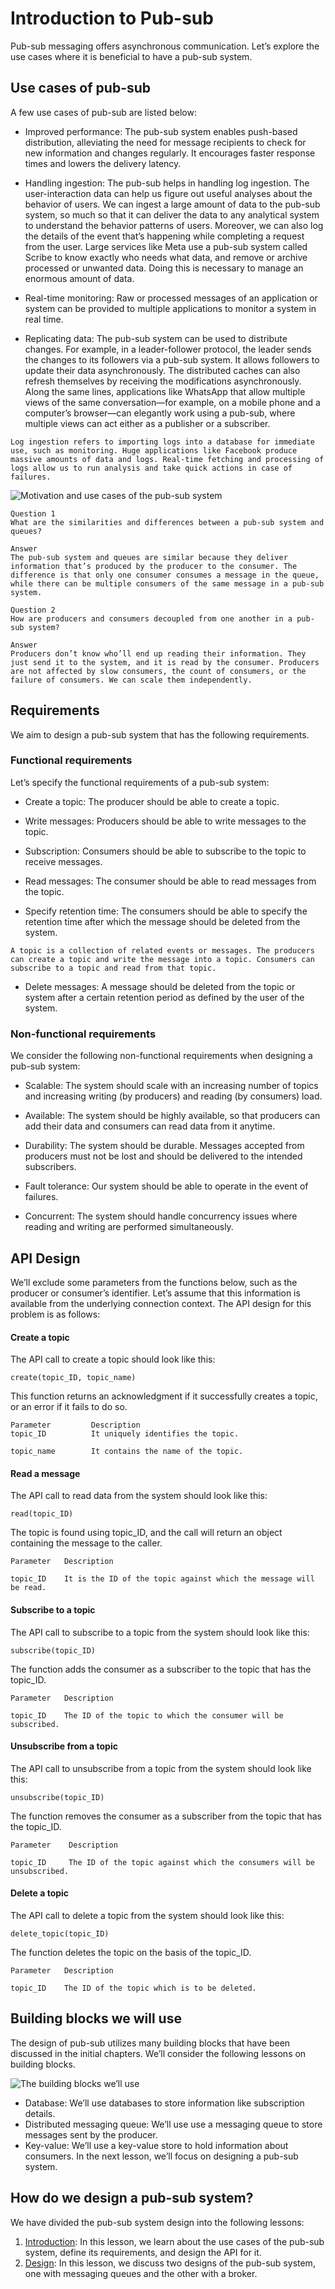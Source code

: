 # Introduction to Pub-sub
Pub-sub messaging offers asynchronous communication. Let’s explore the use cases where it is beneficial to have a pub-sub system.

## Use cases of pub-sub
A few use cases of pub-sub are listed below:

- Improved performance: The pub-sub system enables push-based distribution, alleviating the need for message recipients to check for new information and changes regularly. It encourages faster response times and lowers the delivery latency.

- Handling ingestion: The pub-sub helps in handling log ingestion. The user-interaction data can help us figure out useful analyses about the behavior of users. We can ingest a large amount of data to the pub-sub system, so much so that it can deliver the data to any analytical system to understand the behavior patterns of users. Moreover, we can also log the details of the event that’s happening while completing a request from the user. Large services like Meta use a pub-sub system called Scribe to know exactly who needs what data, and remove or archive processed or unwanted data. Doing this is necessary to manage an enormous amount of data.

- Real-time monitoring: Raw or processed messages of an application or system can be provided to multiple applications to monitor a system in real time.

- Replicating data: The pub-sub system can be used to distribute changes. For example, in a leader-follower protocol, the leader sends the changes to its followers via a pub-sub system. It allows followers to update their data asynchronously. The distributed caches can also refresh themselves by receiving the modifications asynchronously. Along the same lines, applications like WhatsApp that allow multiple views of the same conversation—for example, on a mobile phone and a computer’s browser—can elegantly work using a pub-sub, where multiple views can act either as a publisher or a subscriber.

```
Log ingestion refers to importing logs into a database for immediate use, such as monitoring. Huge applications like Facebook produce massive amounts of data and logs. Real-time fetching and processing of logs allow us to run analysis and take quick actions in case of failures.
```

![Motivation and use cases of the pub-sub system](./real-time.jpg)

```
Question 1
What are the similarities and differences between a pub-sub system and queues?

Answer
The pub-sub system and queues are similar because they deliver information that’s produced by the producer to the consumer. The difference is that only one consumer consumes a message in the queue, while there can be multiple consumers of the same message in a pub-sub system.
```

```
Question 2
How are producers and consumers decoupled from one another in a pub-sub system?

Answer
Producers don’t know who’ll end up reading their information. They just send it to the system, and it is read by the consumer. Producers are not affected by slow consumers, the count of consumers, or the failure of consumers. We can scale them independently.
```
## Requirements
We aim to design a pub-sub system that has the following requirements.


### Functional requirements
Let’s specify the functional requirements of a pub-sub system:

- Create a topic: The producer should be able to create a topic.

- Write messages: Producers should be able to write messages to the topic.

- Subscription: Consumers should be able to subscribe to the topic to receive messages.

- Read messages: The consumer should be able to read messages from the topic.

- Specify retention time: The consumers should be able to specify the retention time after which the message should be deleted from the system.

```
A topic is a collection of related events or messages. The producers can create a topic and write the message into a topic. Consumers can subscribe to a topic and read from that topic.
```

- Delete messages: A message should be deleted from the topic or system after a certain retention period as defined by the user of the system.

### Non-functional requirements
We consider the following non-functional requirements when designing a pub-sub system:

- Scalable: The system should scale with an increasing number of topics and increasing writing (by producers) and reading (by consumers) load.

- Available: The system should be highly available, so that producers can add their data and consumers can read data from it anytime.

- Durability: The system should be durable. Messages accepted from producers must not be lost and should be delivered to the intended subscribers.

- Fault tolerance: Our system should be able to operate in the event of failures.

- Concurrent: The system should handle concurrency issues where reading and writing are performed simultaneously.

## API Design
We’ll exclude some parameters from the functions below, such as the producer or consumer’s identifier. Let’s assume that this information is available from the underlying connection context. The API design for this problem is as follows:

#### Create a topic

The API call to create a topic should look like this:
```
create(topic_ID, topic_name)
```

This function returns an acknowledgment if it successfully creates a topic, or an error if it fails to do so.

```
Parameter         Description                             
topic_ID          It uniquely identifies the topic.

topic_name        It contains the name of the topic. 
```

#### Read a message

The API call to read data from the system should look like this:
```
read(topic_ID)
```
The topic is found using topic_ID, and the call will return an object containing the message to the caller.

```
Parameter   Description

topic_ID    It is the ID of the topic against which the message will be read.
```

#### Subscribe to a topic

The API call to subscribe to a topic from the system should look like this:
```
subscribe(topic_ID)
```
The function adds the consumer as a subscriber to the topic that has the topic_ID.
```
Parameter   Description

topic_ID    The ID of the topic to which the consumer will be subscribed.
```


#### Unsubscribe from a topic

The API call to unsubscribe from a topic from the system should look like this:
```
unsubscribe(topic_ID)
```
The function removes the consumer as a subscriber from the topic that has the topic_ID.
```
Parameter    Description

topic_ID     The ID of the topic against which the consumers will be unsubscribed.
```

#### Delete a topic

The API call to delete a topic from the system should look like this:
```
delete_topic(topic_ID)
```
The function deletes the topic on the basis of the topic_ID.
```
Parameter   Description

topic_ID    The ID of the topic which is to be deleted.
```

## Building blocks we will use

The design of pub-sub utilizes many building blocks that have been discussed in the initial chapters. We’ll consider the following lessons on building blocks.

![The building blocks we’ll use](./bb.jpg)

- Database: We’ll use databases to store information like subscription details.
- Distributed messaging queue: We’ll use use a messaging queue to store messages sent by the producer.
- Key-value: We’ll use a key-value store to hold information about consumers.
In the next lesson, we’ll focus on designing a pub-sub system.



## How do we design a pub-sub system?
We have divided the pub-sub system design into the following lessons:

1. [Introduction](../Introduction%20to%20Pub-sub/): In this lesson, we learn about the use cases of the pub-sub system, define its requirements, and design the API for it.
2. [Design](../Design%20of%20a%20Pub-sub%20System/): In this lesson, we discuss two designs of the pub-sub system, one with messaging queues and the other with a broker.
